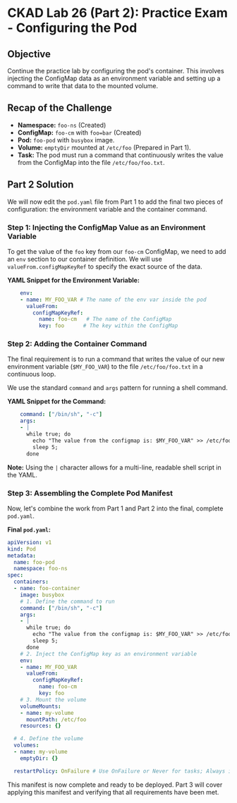 # CKAD Lab 26 (Part 2): Practice Exam - Configuring the Pod

## Objective
Continue the practice lab by configuring the pod's container. This involves injecting the ConfigMap data as an environment variable and setting up a command to write that data to the mounted volume.

## Recap of the Challenge

-   **Namespace:** `foo-ns` (Created)
-   **ConfigMap:** `foo-cm` with `foo=bar` (Created)
-   **Pod:** `foo-pod` with `busybox` image.
-   **Volume:** `emptyDir` mounted at `/etc/foo` (Prepared in Part 1).
-   **Task:** The pod must run a command that continuously writes the value from the ConfigMap into the file `/etc/foo/foo.txt`.

## Part 2 Solution

We will now edit the `pod.yaml` file from Part 1 to add the final two pieces of configuration: the environment variable and the container command.

### Step 1: Injecting the ConfigMap Value as an Environment Variable

To get the value of the `foo` key from our `foo-cm` ConfigMap, we need to add an `env` section to our container definition. We will use `valueFrom.configMapKeyRef` to specify the exact source of the data.

**YAML Snippet for the Environment Variable:**
```yaml
    env:
    - name: MY_FOO_VAR # The name of the env var inside the pod
      valueFrom:
        configMapKeyRef:
          name: foo-cm   # The name of the ConfigMap
          key: foo      # The key within the ConfigMap
```

### Step 2: Adding the Container Command

The final requirement is to run a command that writes the value of our new environment variable (`$MY_FOO_VAR`) to the file `/etc/foo/foo.txt` in a continuous loop.

We use the standard `command` and `args` pattern for running a shell command.

**YAML Snippet for the Command:**
```yaml
    command: ["/bin/sh", "-c"]
    args:
    - |
      while true; do
        echo "The value from the configmap is: $MY_FOO_VAR" >> /etc/foo/foo.txt;
        sleep 5;
      done
```
**Note:** Using the `|` character allows for a multi-line, readable shell script in the YAML.

### Step 3: Assembling the Complete Pod Manifest

Now, let's combine the work from Part 1 and Part 2 into the final, complete `pod.yaml`.

**Final `pod.yaml`:**
```yaml
apiVersion: v1
kind: Pod
metadata:
  name: foo-pod
  namespace: foo-ns
spec:
  containers:
  - name: foo-container
    image: busybox
    # 1. Define the command to run
    command: ["/bin/sh", "-c"]
    args:
    - |
      while true; do
        echo "The value from the configmap is: $MY_FOO_VAR" >> /etc/foo/foo.txt;
        sleep 5;
      done
    # 2. Inject the ConfigMap key as an environment variable
    env:
    - name: MY_FOO_VAR
      valueFrom:
        configMapKeyRef:
          name: foo-cm
          key: foo
    # 3. Mount the volume
    volumeMounts:
    - name: my-volume
      mountPath: /etc/foo
    resources: {}

  # 4. Define the volume
  volumes:
  - name: my-volume
    emptyDir: {}

  restartPolicy: OnFailure # Use OnFailure or Never for tasks; Always is for services
```

This manifest is now complete and ready to be deployed. Part 3 will cover applying this manifest and verifying that all requirements have been met.
